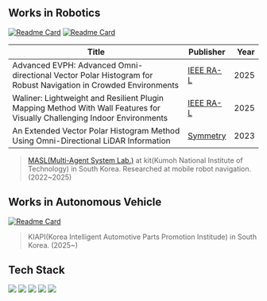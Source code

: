 ## Works in Robotics
[![Readme Card](https://github-readme-stats.vercel.app/api/pin/?username=BottleXu&repo=advanced_evph&show_owner=false)](https://github.com/BottleXu/advanced_evph)
[![Readme Card](https://github-readme-stats.vercel.app/api/pin/?username=Multiplanet-Robot&repo=Waliner-Lightweight-and-Resilient-Plugin-Mapping-Method-With-Wall-Features&show_owner=true)](https://github.com/Multiplanet-Robot/Waliner-Lightweight-and-Resilient-Plugin-Mapping-Method-With-Wall-Features)

| Title  | Publisher | Year |
| ------------- | -------------|-------------: |
| Advanced EVPH: Advanced Omni-directional Vector Polar Histogram for Robust Navigation in Crowded Environments  | [IEEE RA-L](about:blank "accepted")  | 2025 |
| Waliner: Lightweight and Resilient Plugin Mapping Method With Wall Features for Visually Challenging Indoor Environments  | [IEEE RA-L](https://ieeexplore.ieee.org/document/10969808 "10.1109/LRA.2025.3562370")| 2025|
| An Extended Vector Polar Histogram Method Using Omni-Directional LiDAR Information  | [Symmetry](https://www.mdpi.com/2073-8994/15/8/1545 "10.3390/sym15081545") | 2023 |

> [MASL(Multi-Agent System Lab.)](https://masl.kumoh.ac.kr/ "MASL") at kit(Kumoh National Institute of Technology) in South Korea. Researched at mobile robot navigation. (2022~2025)

## Works in Autonomous Vehicle
[![Readme Card](https://github-readme-stats.vercel.app/api/pin/?username=BottleXu&repo=kiapi_autoware_model&show_owner=false)](https://github.com/BottleXu/kiapi_autoware_model)
> KIAPI(Korea Intelligent Automotive Parts Promotion Institude) in South Korea. (2025~)

## Tech Stack

<i align="left">
<img src="https://img.shields.io/badge/Python-3766AB?style=flat&logo=Python&logoColor=white"/>
<img src="https://img.shields.io/badge/C-A8B9CC?style=flat&logo=c&logoColor=white"/>
<img src="https://img.shields.io/badge/C++-00599C?style=flat&logo=cplusplus&logoColor=white"/>
<img src="https://img.shields.io/badge/ROS1-22314E?style=flat&logo=ROS&logoColor=white"/>
<img src="https://img.shields.io/badge/ROS2-22314E?style=flat&logo=ROS&logoColor=white"/>
</i>
